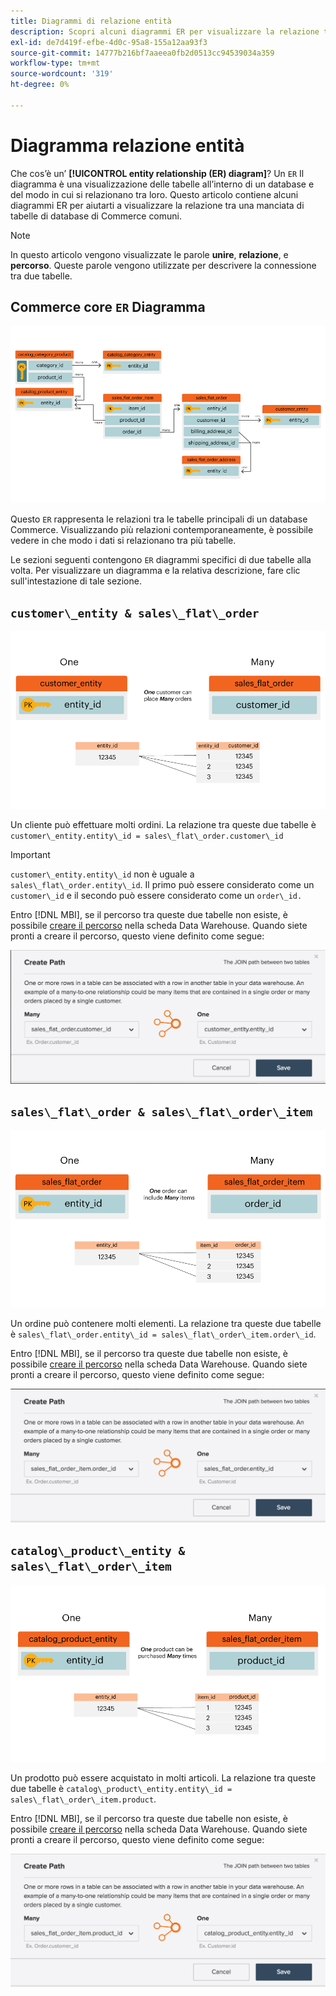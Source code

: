 ```yaml
---
title: Diagrammi di relazione entità
description: Scopri alcuni diagrammi ER per visualizzare la relazione tra una serie di tabelle di database di Commerce comuni.
exl-id: de7d419f-efbe-4d0c-95a8-155a12aa93f3
source-git-commit: 14777b216bf7aaeea0fb2d0513cc94539034a359
workflow-type: tm+mt
source-wordcount: '319'
ht-degree: 0%

---
```


# Diagramma relazione entità

Che cos’è un’ **[!UICONTROL entity relationship (ER) diagram]**? Un `ER` Il diagramma è una visualizzazione delle tabelle all’interno di un database e del modo in cui si relazionano tra loro. Questo articolo contiene alcuni diagrammi ER per aiutarti a visualizzare la relazione tra una manciata di tabelle di database di Commerce comuni.

>[!NOTE]
>
>In questo articolo vengono visualizzate le parole **unire**, **relazione**, e **percorso**. Queste parole vengono utilizzate per descrivere la connessione tra due tabelle.

## Commerce core `ER` Diagramma

![4_DB_Chart](../../assets/4_DB_Chart.png)

Questo `ER` rappresenta le relazioni tra le tabelle principali di un database Commerce. Visualizzando più relazioni contemporaneamente, è possibile vedere in che modo i dati si relazionano tra più tabelle.

Le sezioni seguenti contengono `ER` diagrammi specifici di due tabelle alla volta. Per visualizzare un diagramma e la relativa descrizione, fare clic sull&#39;intestazione di tale sezione.

## `customer\_entity & sales\_flat\_order`

![Un cliente molti ordini](../../assets/2_OneCustomerManyOrders.png)

Un cliente può effettuare molti ordini. La relazione tra queste due tabelle è `customer\_entity.entity\_id = sales\_flat\_order.customer\_id`

>[!IMPORTANT]
>
>`customer\_entity.entity\_id` non è uguale a `sales\_flat\_order.entity\_id`. Il primo può essere considerato come un `customer\_id` e il secondo può essere considerato come un `order\_id.`

Entro [!DNL MBI], se il percorso tra queste due tabelle non esiste, è possibile [creare il percorso](../data-warehouse-mgr/create-paths-calc-columns.md) nella scheda Data Warehouse. Quando siete pronti a creare il percorso, questo viene definito come segue:

![](../../assets/SFO___CE_path.png)

## `sales\_flat\_order & sales\_flat\_order\_item`

![1_OneOrderManyItems](../../assets/1_OneOrderManyItems.png)

Un ordine può contenere molti elementi. La relazione tra queste due tabelle è `sales\_flat\_order.entity\_id = sales\_flat\_order\_item.order\_id`.

Entro [!DNL MBI], se il percorso tra queste due tabelle non esiste, è possibile [creare il percorso](../data-warehouse-mgr/create-paths-calc-columns.md) nella scheda Data Warehouse. Quando siete pronti a creare il percorso, questo viene definito come segue:

![](../../assets/SFOI___SFO_path.png)

## `catalog\_product\_entity & sales\_flat\_order\_item`

![3_OneProductManyTimes](../../assets/3_OneProductManyTimes.png)

Un prodotto può essere acquistato in molti articoli. La relazione tra queste due tabelle è `catalog\_product\_entity.entity\_id = sales\_flat\_order\_item.product`.

Entro [!DNL MBI], se il percorso tra queste due tabelle non esiste, è possibile [creare il percorso](../data-warehouse-mgr/create-paths-calc-columns.md) nella scheda Data Warehouse. Quando siete pronti a creare il percorso, questo viene definito come segue:

![](../../assets/SFOI___CPE_path.png)
